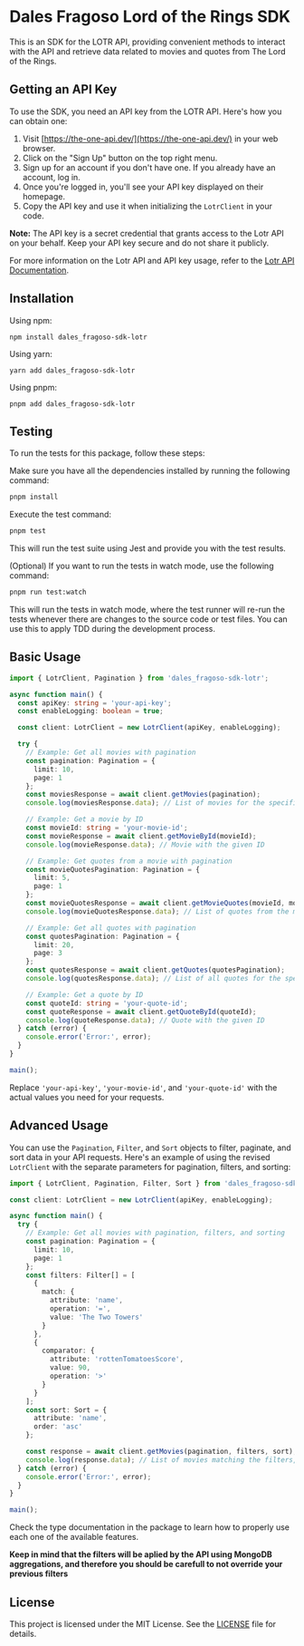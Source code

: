 # Dales Fragoso Lord of the Rings SDK

This is an SDK for the LOTR API, providing convenient methods to interact with the API and retrieve data related to movies and quotes from The Lord of the Rings.

## Getting an API Key

To use the SDK, you need an API key from the LOTR API. Here's how you can obtain one:

1. Visit [https://the-one-api.dev/](https://the-one-api.dev/) in your web browser.
2. Click on the "Sign Up" button on the top right menu.
3. Sign up for an account if you don't have one. If you already have an account, log in.
4. Once you're logged in, you'll see your API key displayed on their homepage.
5. Copy the API key and use it when initializing the `LotrClient` in your code.

**Note:** The API key is a secret credential that grants access to the Lotr API on your behalf. Keep your API key secure and do not share it publicly.

For more information on the Lotr API and API key usage, refer to the [Lotr API Documentation](https://the-one-api.dev/documentation).

## Installation

Using npm:

```shell
npm install dales_fragoso-sdk-lotr
```

Using yarn:

```shell
yarn add dales_fragoso-sdk-lotr
```

Using pnpm:

```shell
pnpm add dales_fragoso-sdk-lotr
```

## Testing
To run the tests for this package, follow these steps:

Make sure you have all the dependencies installed by running the following command:
```bash
pnpm install
```

Execute the test command:
```bash
pnpm test
```
This will run the test suite using Jest and provide you with the test results.

(Optional) If you want to run the tests in watch mode, use the following command:
```bash
pnpm run test:watch
```
This will run the tests in watch mode, where the test runner will re-run the tests whenever there are changes to the source code or test files. You can use this to apply TDD during the development process.

## Basic Usage

```typescript
import { LotrClient, Pagination } from 'dales_fragoso-sdk-lotr';

async function main() {
  const apiKey: string = 'your-api-key';
  const enableLogging: boolean = true;

  const client: LotrClient = new LotrClient(apiKey, enableLogging);

  try {
    // Example: Get all movies with pagination
    const pagination: Pagination = {
      limit: 10,
      page: 1
    };
    const moviesResponse = await client.getMovies(pagination);
    console.log(moviesResponse.data); // List of movies for the specified page

    // Example: Get a movie by ID
    const movieId: string = 'your-movie-id';
    const movieResponse = await client.getMovieById(movieId);
    console.log(movieResponse.data); // Movie with the given ID

    // Example: Get quotes from a movie with pagination
    const movieQuotesPagination: Pagination = {
      limit: 5,
      page: 1
    };
    const movieQuotesResponse = await client.getMovieQuotes(movieId, movieQuotesPagination);
    console.log(movieQuotesResponse.data); // List of quotes from the movie for the specified page

    // Example: Get all quotes with pagination
    const quotesPagination: Pagination = {
      limit: 20,
      page: 3
    };
    const quotesResponse = await client.getQuotes(quotesPagination);
    console.log(quotesResponse.data); // List of all quotes for the specified page

    // Example: Get a quote by ID
    const quoteId: string = 'your-quote-id';
    const quoteResponse = await client.getQuoteById(quoteId);
    console.log(quoteResponse.data); // Quote with the given ID
  } catch (error) {
    console.error('Error:', error);
  }
}

main();
```

Replace `'your-api-key'`, `'your-movie-id'`, and `'your-quote-id'` with the actual values you need for your requests.

## Advanced Usage

You can use the `Pagination`, `Filter`, and `Sort` objects to filter, paginate, and sort data in your API requests. Here's an example of using the revised `LotrClient` with the separate parameters for pagination, filters, and sorting:

```typescript
import { LotrClient, Pagination, Filter, Sort } from 'dales_fragoso-sdk-lotr';

const client: LotrClient = new LotrClient(apiKey, enableLogging);

async function main() {
  try {
    // Example: Get all movies with pagination, filters, and sorting
    const pagination: Pagination = {
      limit: 10,
      page: 1
    };
    const filters: Filter[] = [
      {
        match: {
          attribute: 'name',
          operation: '=',
          value: 'The Two Towers'
        }
      },
      {
        comparator: {
          attribute: 'rottenTomatoesScore',
          value: 90,
          operation: '>'
        }
      }
    ];
    const sort: Sort = {
      attribute: 'name',
      order: 'asc'
    };

    const response = await client.getMovies(pagination, filters, sort);
    console.log(response.data); // List of movies matching the filters, sorted, and paginated
  } catch (error) {
    console.error('Error:', error);
  }
}

main();
```

Check the type documentation in the package to learn how to properly use each one of the available features.

**Keep in mind that the filters will be aplied by the API using MongoDB aggregations, and therefore you should be carefull to not override your previous filters**

## License

This project is licensed under the MIT License. See the [LICENSE](LICENSE) file for details.
